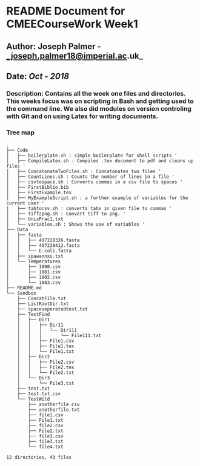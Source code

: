 # README Document for CMEECourseWork Week1
## Author: Joseph Palmer - _joseph.palmer18@imperial.ac.uk_
## Date: _Oct - 2018_

### Description: Contains all the week one files and directories. This weeks focus was on scripting in Bash and getting used to the command line. We also did modules on version controling with Git and on using Latex for writing documents.

### Tree map
```
.
├── Code
│   ├── boilerplate.sh : simple boilerplate for shell scripts '
│   ├── CompileLatex.sh : Compiles .tex document to pdf and cleans up files '
│   ├── ConcatonateTwoFiles.sh : Concatonates two files '
│   ├── CountLines.sh : Counts the number of lines in a file '
│   ├── csvtospace.sh : Converts commas in a csv file to spaces '
│   ├── FirstBiblio.bib
│   ├── FirstExample.tex
│   ├── MyExampleScript.sh : a further example of variables for the current user '
│   ├── tabtocsv.sh : converts tabs in given file to commas '
│   ├── tiff2png.sh : Convert tiff to png. '
│   ├── UnixPrac1.txt
│   └── variables.sh : Shows the use of variables '
├── Data
│   ├── fasta
│   │   ├── 407228326.fasta
│   │   ├── 407228412.fasta
│   │   └── E.coli.fasta
│   ├── spawannxs.txt
│   └── Temperatures
│       ├── 1800.csv
│       ├── 1801.csv
│       ├── 1802.csv
│       └── 1803.csv
├── README.md
└── Sandbox
    ├── ConcatFile.txt
    ├── ListRootDir.txt
    ├── spaceseperatedtest.txt
    ├── TestFind
    │   ├── Dir1
    │   │   ├── Dir11
    │   │   │   └── Dir111
    │   │   │       └── File111.txt
    │   │   ├── File1.csv
    │   │   ├── File1.tex
    │   │   └── File1.txt
    │   ├── Dir2
    │   │   ├── File2.csv
    │   │   ├── File2.tex
    │   │   └── File2.txt
    │   └── Dir3
    │       └── File3.txt
    ├── test.txt
    ├── test.txt.csv
    └── TestWild
        ├── anotherfile.csv
        ├── anotherfile.txt
        ├── file1.csv
        ├── File1.txt
        ├── file2.csv
        ├── File2.txt
        ├── file3.csv
        ├── file3.txt
        └── file4.txt

12 directories, 43 files

```
